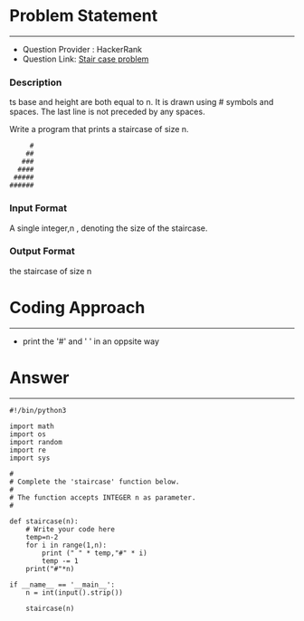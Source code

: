 # Problem Statement
---
- Question Provider : HackerRank
- Question Link: [Stair case problem](https://www.hackerrank.com/challenges/staircase/problem?isFullScreen=true&h_r=next-challenge&h_v=zen)

### Description
ts base and height are both equal to n. It is drawn using # symbols and spaces. The last line is not preceded by any spaces.

Write a program that prints a staircase of size n.


```
     #
    ##
   ###
  ####
 #####
######

```

### Input Format

A single integer,n , denoting the size of the staircase.

### Output Format
the staircase of size n



# Coding Approach
---
- print the '#' and ' ' in an oppsite way

# Answer
---
```
#!/bin/python3

import math
import os
import random
import re
import sys

#
# Complete the 'staircase' function below.
#
# The function accepts INTEGER n as parameter.
#

def staircase(n):
    # Write your code here
    temp=n-2
    for i in range(1,n):
        print (" " * temp,"#" * i)
        temp -= 1
    print("#"*n)   

if __name__ == '__main__':
    n = int(input().strip())

    staircase(n)


```
